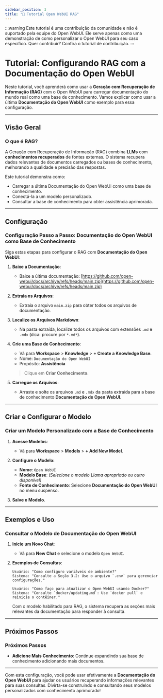 ```yaml
---
sidebar_position: 3
title: "🔎 Tutorial Open WebUI RAG"
---
```


:::warning
Este tutorial é uma contribuição da comunidade e não é suportado pela equipe do Open WebUI. Ele serve apenas como uma demonstração de como personalizar o Open WebUI para seu caso específico. Quer contribuir? Confira o tutorial de contribuição.
:::

# Tutorial: Configurando RAG com a Documentação do Open WebUI

Neste tutorial, você aprenderá como usar a **Geração com Recuperação de Informação (RAG)** com o Open WebUI para carregar documentação do mundo real como uma base de conhecimento. Vamos explicar como usar a última **Documentação do Open WebUI** como exemplo para essa configuração.

---

## Visão Geral

### O que é RAG?

A Geração com Recuperação de Informação (RAG) combina **LLMs** com **conhecimentos recuperados** de fontes externas. O sistema recupera dados relevantes de documentos carregados ou bases de conhecimento, melhorando a qualidade e precisão das respostas.

Este tutorial demonstra como:

- Carregar a última Documentação do Open WebUI como uma base de conhecimento.
- Conectá-la a um modelo personalizado.
- Consultar a base de conhecimento para obter assistência aprimorada.

---

## Configuração

### Configuração Passo a Passo: Documentação do Open WebUI como Base de Conhecimento

Siga estas etapas para configurar o RAG com **Documentação do Open WebUI**:

1. **Baixe a Documentação**:
   - Baixe a última documentação:
     [https://github.com/open-webui/docs/archive/refs/heads/main.zip](https://github.com/open-webui/docs/archive/refs/heads/main.zip)

2. **Extraia os Arquivos**:
   - Extraia o arquivo `main.zip` para obter todos os arquivos de documentação.

3. **Localize os Arquivos Markdown**:
   - Na pasta extraída, localize todos os arquivos com extensões `.md` e `.mdx` (dica: procure por `*.md*`).

4. **Crie uma Base de Conhecimento**:
   - Vá para **Workspace** > **Knowledge** > **+ Create a Knowledge Base**.
   - Nome: `Documentação do Open WebUI`
   - Propósito: **Assistência**

   > Clique em **Criar Conhecimento**.

5. **Carregue os Arquivos**:
   - Arraste e solte os arquivos `.md` e `.mdx` da pasta extraída para a base de conhecimento **Documentação do Open WebUI**.

---

## Criar e Configurar o Modelo

### Criar um Modelo Personalizado com a Base de Conhecimento

1. **Acesse Modelos**:
   - Vá para **Workspace** > **Models** > **+ Add New Model**.

2. **Configure o Modelo**:
   - **Nome**: `Open WebUI`
   - **Modelo Base**: *(Selecione o modelo Llama apropriado ou outro disponível)*
   - **Fonte de Conhecimento**: Selecione **Documentação do Open WebUI** no menu suspenso.

3. **Salve o Modelo**.

---

## Exemplos e Uso

### Consultar o Modelo de Documentação do Open WebUI

1. **Inicie um Novo Chat**:
   - Vá para **New Chat** e selecione o modelo `Open WebUI`.

2. **Exemplos de Consultas**:

   ```
   Usuário: "Como configuro variáveis de ambiente?"
   Sistema: "Consulte a Seção 3.2: Use o arquivo `.env` para gerenciar configurações."
   ```

   ```
   Usuário: "Como faço para atualizar o Open WebUI usando Docker?"
   Sistema: "Consulte `docker/updating.md`: Use `docker pull` e reinicie o contêiner."
   ```

   Com o modelo habilitado para RAG, o sistema recupera as seções mais relevantes da documentação para responder à consulta.

---

## Próximos Passos

### Próximos Passos

- **Adicione Mais Conhecimento**: Continue expandindo sua base de conhecimento adicionando mais documentos.

---

Com esta configuração, você pode usar efetivamente a **Documentação do Open WebUI** para ajudar os usuários recuperando informações relevantes para suas consultas. Divirta-se construindo e consultando seus modelos personalizados com conhecimento aprimorado!

